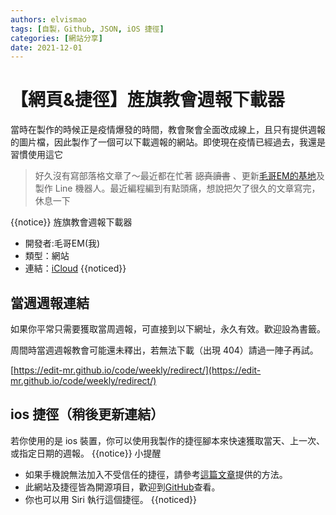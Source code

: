 ```yaml
---
authors: elvismao
tags: [自製，Github, JSON, iOS 捷徑]
categories: [網站分享]
date: 2021-12-01
---
```


# 【網頁&捷徑】旌旗教會週報下載器

當時在製作的時候正是疫情爆發的時間，教會聚會全面改成線上，且只有提供週報的圖片檔，因此製作了一個可以下載週報的網站。即使現在疫情已經過去，我還是習慣使用這它

> 好久沒有寫部落格文章了～最近都在忙著 <s>認真讀書</s> 、更新[毛哥EM的基地](https://Edit-Mr.github.io)及製作 Line 機器人。最近編程編到有點頭痛，想說把欠了很久的文章寫完，休息一下

{{notice}}
旌旗教會週報下載器

- 開發者:毛哥EM(我)
- 類型：網站
- 連結：[iCloud](https://Edit-Mr.github.io/code/weekly)
  {{noticed}}

## 當週週報連結

如果你平常只需要獲取當周週報，可直接到以下網址，永久有效。歡迎設為書籤。

周間時當週週報教會可能還未釋出，若無法下載（出現 404）請過一陣子再試。

[https://edit-mr.github.io/code/weekly/redirect/](https://edit-mr.github.io/code/weekly/redirect/)

## ios 捷徑（稍後更新連結）

若你使用的是 ios 裝置，你可以使用我製作的捷徑腳本來快速獲取當天、上一次、或指定日期的週報。
{{notice}}
小提醒

- 如果手機說無法加入不受信任的捷徑，請參考[這篇文章](https://emtech.cc/post/shortcut-untrusted_shortcut/)提供的方法。
- 此網站及捷徑皆為開源項目，歡迎到[GitHub](https://github.com/Edit-Mr/Edit-Mr.github.io/tree/main/code/weekly)查看。
- 你也可以用 Siri 執行這個捷徑。
  {{noticed}}

